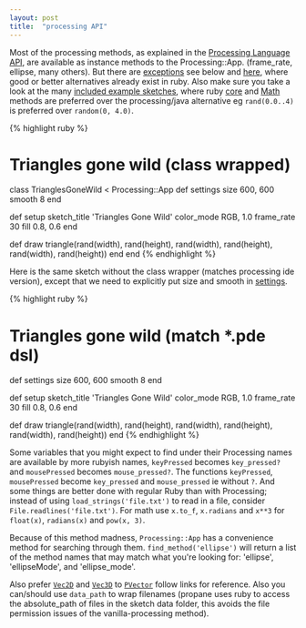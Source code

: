 ```yaml
---
layout: post
title:  "processing API"
---
```

Most of the processing methods, as explained in the [Processing Language API][api], are available as instance methods to the Processing::App. (frame_rate, ellipse, many others).  But there are [exceptions][alternatives] see below and [here][alternatives], where good or better alternatives already exist in ruby. Also make sure you take a look at the many [included example sketches][sketches], where ruby [core][core] and [Math][Math] methods are preferred over the processing/java alternative eg `rand(0.0..4)` is preferred over `random(0, 4.0)`.

{% highlight ruby %}

# Triangles gone wild (class wrapped)
class TrianglesGoneWild < Processing::App
  def settings
    size 600, 600
    smooth 8
  end

  def setup
    sketch_title 'Triangles Gone Wild'
    color_mode RGB, 1.0
    frame_rate 30
    fill 0.8, 0.6
  end

  def draw
    triangle(rand(width), rand(height), rand(width), rand(height), rand(width), rand(height))
  end
end
{% endhighlight %}

Here is the same sketch without the class wrapper (matches processing ide version), except that we need to explicitly put size and smooth in [settings][settings].

{% highlight ruby %}

# Triangles gone wild (match *.pde dsl)
def settings
  size 600, 600
  smooth 8
end

def setup
  sketch_title 'Triangles Gone Wild'
  color_mode RGB, 1.0
  frame_rate 30
  fill 0.8, 0.6
end

def draw
  triangle(rand(width), rand(height), rand(width), rand(height), rand(width), rand(height))
end
{% endhighlight %}

Some variables that you might expect to find under their Processing names are available by more rubyish names, `keyPressed` becomes `key_pressed?` and `mousePressed` becomes `mouse_pressed?`. The functions `keyPressed`, `mousePressed` become `key_pressed` and `mouse_pressed` ie without `?`. And some things are better done with regular Ruby than with Processing; instead of using `load_strings('file.txt')` to read in a file, consider `File.readlines('file.txt')`. For math use `x.to_f`, `x.radians` and `x**3` for `float(x)`, `radians(x)` and `pow(x, 3)`.

Because of this method madness, `Processing::App` has a convenience method for searching through them. `find_method('ellipse')` will return a list of the method names that may match what you're looking for: 'ellipse', 'ellipseMode', and 'ellipse_mode'.

Also prefer [`Vec2D`][vec2] and [`Vec3D`][vec3] to [`PVector`][pvector] follow links for reference. Also you can/should use `data_path` to wrap filenames (propane uses ruby to access the absolute_path of files in the sketch data folder, this avoids the file permission issues of the vanilla-processing method).

[api]:https://processing.org/reference/index.html
[vec2]:{{site.github.url}}/classes/vec2d/
[vec3]:{{site.github.url}}/classes/vec3d/
[alternatives]:{{site.github.url}}/alternatives/
[pvector]:https://processing.org/reference/PVector.html
[Math]:https://ruby-doc.org/core-2.2.3/Math.html
[core]:https://ruby-doc.org/core-2.2.3/
[sketches]:https://github.com/ruby-processing/JRubyArt-examples/
[settings]:https://processing.org/reference/settings_.html
